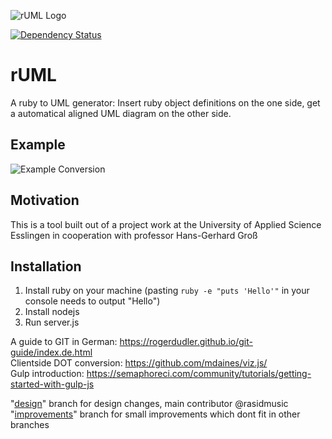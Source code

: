 ![rUML Logo](https://github.com/niklasfink/rUML/blob/master/img/rUML.png)

[![Dependency Status][dependencies-img-link]][dependencies-link]

# rUML
A ruby to UML generator: Insert ruby object definitions on the one side, get a automatical aligned UML diagram on the other side.

## Example
![Example Conversion](https://github.com/niklasfink/rUML/blob/master/img/example%20conversion.png)

## Motivation
This is a tool built out of a project work at the University of Applied Science Esslingen in cooperation with professor Hans-Gerhard Groß

## Installation
1. Install ruby on your machine (pasting `ruby -e "puts 'Hello'"` in your console needs to output "Hello")
2. Install nodejs
3. Run server.js


A guide to GIT in German: https://rogerdudler.github.io/git-guide/index.de.html  
Clientside DOT conversion: https://github.com/mdaines/viz.js/  
Gulp introduction: https://semaphoreci.com/community/tutorials/getting-started-with-gulp-js  

"[design](https://github.com/niklasfink/rUML/tree/design)" branch for design changes, main contributor @rasidmusic  
"[improvements](https://github.com/niklasfink/rUML/tree/improvements)" branch for small improvements which dont fit in other branches 


[dependencies-img-link]: https://david-dm.org/niklasfink/ruml.svg
[dependencies-link]: https://david-dm.org/niklasfink/ruml
